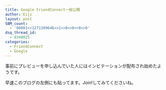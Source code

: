 ```yaml
---
title: Google FriendConnect一般公開
author: Eiji
layout: post
SBM_count:
  - '00001<>1271389646<>1<>0<>0<>0<>0'
dsq_thread_id:
  - 8348025
categories:
  - FriendConnect
  - Google
---
```

事前にプレビューを申し込んでいた人にはインビテーションが配布され始めたようです。

早速このブログの左側にも貼ってます。Join!してみてくださいね。